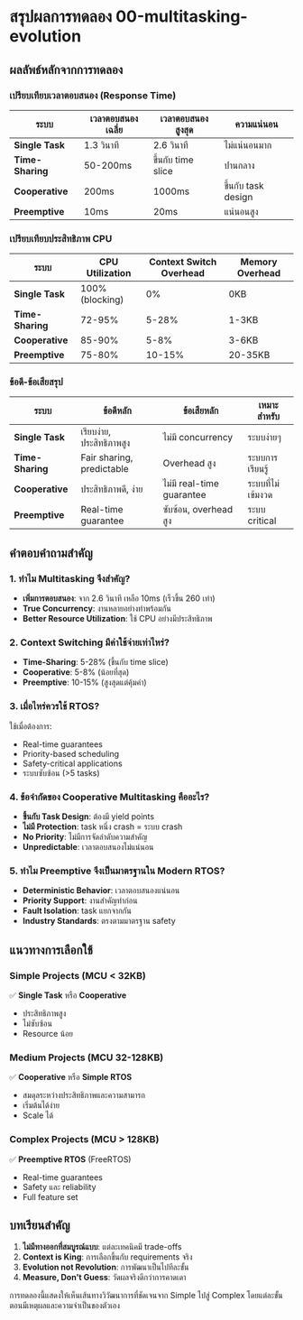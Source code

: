 # สรุปผลการทดลอง 00-multitasking-evolution

## ผลลัพธ์หลักจากการทดลอง

### เปรียบเทียบเวลาตอบสนอง (Response Time)

| ระบบ | เวลาตอบสนองเฉลี่ย | เวลาตอบสนองสูงสุด | ความแน่นอน |
|------|-------------------|------------------|-------------|
| **Single Task** | 1.3 วินาที | 2.6 วินาที | ไม่แน่นอนมาก |
| **Time-Sharing** | 50-200ms | ขึ้นกับ time slice | ปานกลาง |
| **Cooperative** | 200ms | 1000ms | ขึ้นกับ task design |
| **Preemptive** | 10ms | 20ms | แน่นอนสูง |

### เปรียบเทียบประสิทธิภาพ CPU

| ระบบ | CPU Utilization | Context Switch Overhead | Memory Overhead |
|------|-----------------|------------------------|-----------------|
| **Single Task** | 100% (blocking) | 0% | 0KB |
| **Time-Sharing** | 72-95% | 5-28% | 1-3KB |
| **Cooperative** | 85-90% | 5-8% | 3-6KB |
| **Preemptive** | 75-80% | 10-15% | 20-35KB |

### ข้อดี-ข้อเสียสรุป

| ระบบ | ข้อดีหลัก | ข้อเสียหลัก | เหมาะสำหรับ |
|------|-----------|-------------|-------------|
| **Single Task** | เรียบง่าย, ประสิทธิภาพสูง | ไม่มี concurrency | ระบบง่ายๆ |
| **Time-Sharing** | Fair sharing, predictable | Overhead สูง | ระบบการเรียนรู้ |
| **Cooperative** | ประสิทธิภาพดี, ง่าย | ไม่มี real-time guarantee | ระบบที่ไม่เข้มงวด |
| **Preemptive** | Real-time guarantee | ซับซ้อน, overhead สูง | ระบบ critical |

## คำตอบคำถามสำคัญ

### 1. ทำไม Multitasking จึงสำคัญ?
- **เพิ่มการตอบสนอง**: จาก 2.6 วินาที เหลือ 10ms (เร็วขึ้น 260 เท่า)
- **True Concurrency**: งานหลายอย่างทำพร้อมกัน
- **Better Resource Utilization**: ใช้ CPU อย่างมีประสิทธิภาพ

### 2. Context Switching มีค่าใช้จ่ายเท่าไหร่?
- **Time-Sharing**: 5-28% (ขึ้นกับ time slice)
- **Cooperative**: 5-8% (น้อยที่สุด)
- **Preemptive**: 10-15% (สูงสุดแต่คุ้มค่า)

### 3. เมื่อไหร่ควรใช้ RTOS?
ใช้เมื่อต้องการ:
- Real-time guarantees
- Priority-based scheduling
- Safety-critical applications
- ระบบซับซ้อน (>5 tasks)

### 4. ข้อจำกัดของ Cooperative Multitasking คืออะไร?
- **ขึ้นกับ Task Design**: ต้องมี yield points
- **ไม่มี Protection**: task หนึ่ง crash = ระบบ crash
- **No Priority**: ไม่มีการจัดลำดับความสำคัญ
- **Unpredictable**: เวลาตอบสนองไม่แน่นอน

### 5. ทำไม Preemptive จึงเป็นมาตรฐานใน Modern RTOS?
- **Deterministic Behavior**: เวลาตอบสนองแน่นอน
- **Priority Support**: งานสำคัญทำก่อน
- **Fault Isolation**: task แยกจากกัน
- **Industry Standards**: ตรงตามมาตรฐาน safety

## แนวทางการเลือกใช้

### Simple Projects (MCU < 32KB)
✅ **Single Task** หรือ **Cooperative**
- ประสิทธิภาพสูง
- ไม่ซับซ้อน
- Resource น้อย

### Medium Projects (MCU 32-128KB)  
✅ **Cooperative** หรือ **Simple RTOS**
- สมดุลระหว่างประสิทธิภาพและความสามารถ
- เริ่มต้นได้ง่าย
- Scale ได้

### Complex Projects (MCU > 128KB)
✅ **Preemptive RTOS** (FreeRTOS)
- Real-time guarantees
- Safety และ reliability
- Full feature set

## บทเรียนสำคัญ

1. **ไม่มีทางออกที่สมบูรณ์แบบ**: แต่ละเทคนิคมี trade-offs
2. **Context is King**: การเลือกขึ้นกับ requirements จริง
3. **Evolution not Revolution**: การพัฒนาเป็นไปทีละขั้น
4. **Measure, Don't Guess**: วัดผลจริงดีกว่าการคาดเดา

การทดลองนี้แสดงให้เห็นเส้นทางวิวัฒนาการที่ชัดเจนจาก Simple ไปสู่ Complex โดยแต่ละขั้นตอนมีเหตุผลและความจำเป็นของตัวเอง